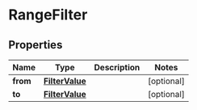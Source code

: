 # RangeFilter

## Properties
Name | Type | Description | Notes
------------ | ------------- | ------------- | -------------
**from** | [**FilterValue**](FilterValue.md) |  |  [optional]
**to** | [**FilterValue**](FilterValue.md) |  |  [optional]
